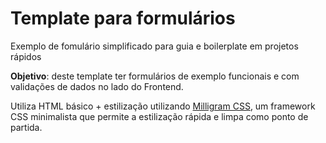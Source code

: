 # Template para formulários



Exemplo de fomulário simplificado para guia e boilerplate em projetos rápidos



**Objetivo**: deste template ter formulários de exemplo funcionais e com validações de dados no lado do Frontend.



Utiliza HTML básico + estilização utilizando [Milligram CSS](https://github.com/milligram), um framework CSS minimalista que permite a estilização rápida e limpa como ponto de partida.